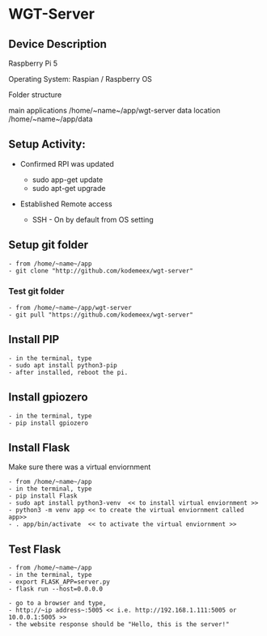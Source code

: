 # WGT-Server

## Device Description
Raspberry Pi 5

Operating System: Raspian / Raspberry OS

Folder structure

main applications /home/~name~/app/wgt-server
data location /home/~name~/app/data

## Setup Activity:
- Confirmed RPI was updated
    - sudo app-get update
    - sudo apt-get upgrade
      
- Established Remote access
    - SSH - On by default from OS setting

## Setup git folder
    - from /home/~name~/app
    - git clone "http://github.com/kodemeex/wgt-server"

### Test git folder

    - from /home/~name~/app/wgt-server
    - git pull "https://github.com/kodemeex/wgt-server"

## Install PIP
    - in the terminal, type
    - sudo apt install python3-pip
    - after installed, reboot the pi.

## Install gpiozero
    - in the terminal, type
    - pip install gpiozero

## Install Flask
Make sure there was a virtual enviornment

    - from /home/~name~/app
    - in the terminal, type
    - pip install Flask
    - sudo apt install python3-venv  << to install virtual enviornment >>
    - python3 -m venv app << to create the virtual enviornment called app>>
    - . app/bin/activate  << to activate the virtual enviornment >>

## Test Flask
    - from /home/~name~/app
    - in the terminal, type
    - export FLASK_APP=server.py
    - flask run --host=0.0.0.0

    - go to a browser and type,
    - http://~ip address~:5005 << i.e. http://192.168.1.111:5005 or 10.0.0.1:5005 >>
    - the website response should be "Hello, this is the server!"
